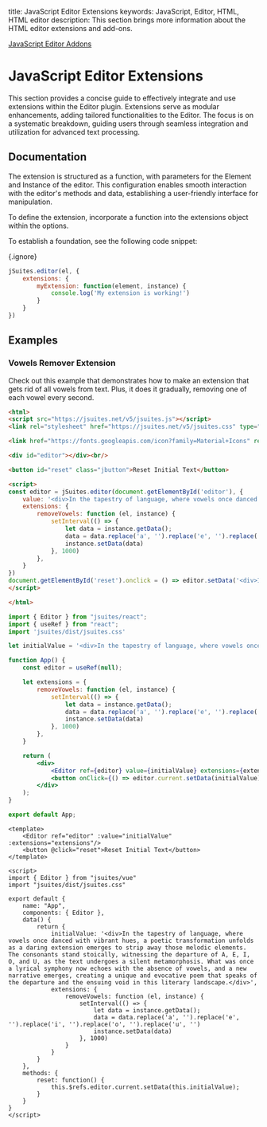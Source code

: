 title: JavaScript Editor Extensions
keywords: JavaScript, Editor, HTML, HTML editor
description: This section brings more information about the HTML editor extensions and add-ons.


[JavaScript Editor Addons](/docs/javascript-html-editor)

JavaScript Editor Extensions
==========================
This section provides a concise guide to effectively integrate and use extensions within the Editor plugin. Extensions serve as modular enhancements, adding tailored functionalities to the Editor. The focus is on a systematic breakdown, guiding users through seamless integration and utilization for advanced text processing.

## Documentation

The extension is structured as a function, with parameters for the Element and Instance of the editor. This configuration enables smooth interaction with the editor's methods and data, establishing a user-friendly interface for manipulation.

To define the extension, incorporate a function into the extensions object within the options.

To establish a foundation, see the following code snippet:

{.ignore}
```javascript
jSuites.editor(el, {
    extensions: {
        myExtension: function(element, instance) {
            console.log('My extension is working!')
        }
    }
})
```

## Examples

### Vowels Remover Extension

Check out this example that demonstrates how to make an extension that gets rid of all vowels from text. Plus, it does it gradually, removing one of each vowel every second.

```html
<html>
<script src="https://jsuites.net/v5/jsuites.js"></script>
<link rel="stylesheet" href="https://jsuites.net/v5/jsuites.css" type="text/css" />

<link href="https://fonts.googleapis.com/icon?family=Material+Icons" rel="stylesheet" />

<div id="editor"></div><br/>

<button id="reset" class="jbutton">Reset Initial Text</button>

<script>
const editor = jSuites.editor(document.getElementById('editor'), {
    value: '<div>In the tapestry of language, where vowels once danced with vibrant hues, a poetic transformation unfolds as a daring extension emerges to strip away those melodic elements. The consonants stand stoically, witnessing the departure of A, E, I, O, and U, as the text undergoes a silent metamorphosis. What was once a lyrical symphony now echoes with the absence of vowels, and a new narrative emerges, creating a unique and evocative poem that speaks of the departure and the ensuing void in this literary landscape.</div>',
    extensions: {
        removeVowels: function (el, instance) {
            setInterval(() => {
                let data = instance.getData();
                data = data.replace('a', '').replace('e', '').replace('i', '').replace('o', '').replace('u', '')
                instance.setData(data)
            }, 1000)
        },
    }
})
document.getElementById('reset').onclick = () => editor.setData('<div>In the tapestry of language, where vowels once danced with vibrant hues, a poetic transformation unfolds as a daring extension emerges to strip away those melodic elements. The consonants stand stoically, witnessing the departure of A, E, I, O, and U, as the text undergoes a silent metamorphosis. What was once a lyrical symphony now echoes with the absence of vowels, and a new narrative emerges, creating a unique and evocative poem that speaks of the departure and the ensuing void in this literary landscape.</div>')
</script>

</html>
```
```jsx
import { Editor } from "jsuites/react";
import { useRef } from "react";
import 'jsuites/dist/jsuites.css'

let initialValue = '<div>In the tapestry of language, where vowels once danced with vibrant hues, a poetic transformation unfolds as a daring extension emerges to strip away those melodic elements. The consonants stand stoically, witnessing the departure of A, E, I, O, and U, as the text undergoes a silent metamorphosis. What was once a lyrical symphony now echoes with the absence of vowels, and a new narrative emerges, creating a unique and evocative poem that speaks of the departure and the ensuing void in this literary landscape.</div>'

function App() {
    const editor = useRef(null);

    let extensions = {
        removeVowels: function (el, instance) {
            setInterval(() => {
                let data = instance.getData();
                data = data.replace('a', '').replace('e', '').replace('i', '').replace('o', '').replace('u', '')
                instance.setData(data)
            }, 1000)
        },
    }

    return (
        <div>
            <Editor ref={editor} value={initialValue} extensions={extensions} />
            <button onClick={() => editor.current.setData(initialValue)}>Reset Initial Text</button>
        </div>
    );
}

export default App;
```
```vue
<template>
    <Editor ref="editor" :value="initialValue" :extensions="extensions"/>
    <button @click="reset">Reset Initial Text</button>
</template>

<script>
import { Editor } from "jsuites/vue"
import "jsuites/dist/jsuites.css"

export default {
    name: "App",
    components: { Editor },
    data() {
        return {
            initialValue: '<div>In the tapestry of language, where vowels once danced with vibrant hues, a poetic transformation unfolds as a daring extension emerges to strip away those melodic elements. The consonants stand stoically, witnessing the departure of A, E, I, O, and U, as the text undergoes a silent metamorphosis. What was once a lyrical symphony now echoes with the absence of vowels, and a new narrative emerges, creating a unique and evocative poem that speaks of the departure and the ensuing void in this literary landscape.</div>',
            extensions: {
                removeVowels: function (el, instance) {
                    setInterval(() => {
                        let data = instance.getData();
                        data = data.replace('a', '').replace('e', '').replace('i', '').replace('o', '').replace('u', '')
                        instance.setData(data)
                    }, 1000)
                }
            }
        }
    },
    methods: {
        reset: function() {
            this.$refs.editor.current.setData(this.initialValue);
        }
    }
}
</script>
```
